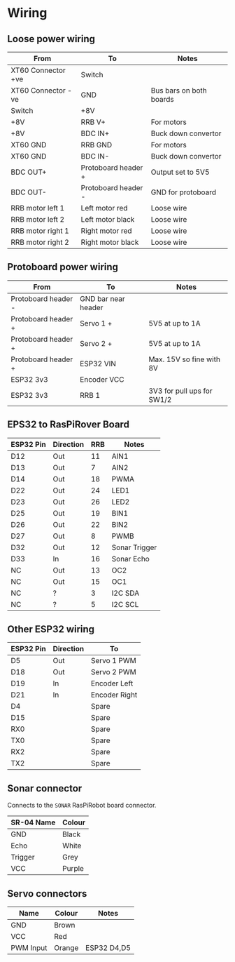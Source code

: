 # Wiring

## Loose power wiring

| From | To | Notes |
|---|---|---|
| XT60 Connector +ve | Switch |  |
| XT60 Connector -ve | GND | Bus bars on both boards |
| Switch | +8V |  |
| +8V | RRB V+ | For motors |
| +8V | BDC IN+ | Buck down convertor |
| XT60 GND | RRB GND | For motors |
| XT60 GND | BDC IN- | Buck down convertor |
| BDC OUT+ | Protoboard header + | Output set to 5V5 |
| BDC OUT- | Protoboard header - | GND for protoboard |
| RRB motor left 1 | Left motor red | Loose wire |
| RRB motor left 2 | Left motor black | Loose wire |
| RRB motor right 1 | Right motor red | Loose wire |
| RRB motor right 2 | Right motor black | Loose wire |

## Protoboard power wiring

| From | To | Notes |
|---|---|---|
| Protoboard header - | GND bar near header | |
| Protoboard header + | Servo 1 + | 5V5 at up to 1A |
| Protoboard header + | Servo 2 + | 5V5 at up to 1A |
| Protoboard header + | ESP32 VIN | Max. 15V so fine with 8V |
| ESP32 3v3 | Encoder VCC | |
| ESP32 3v3 | RRB 1 | 3V3 for pull ups for SW1/2 |

## EPS32 to RasPiRover Board

| ESP32 Pin | Direction | RRB | Notes |
|---|---|---|---|
| D12 | Out | 11 | AIN1 |
| D13 | Out |  7 | AIN2 |
| D14 | Out | 18 | PWMA |
| D22 | Out | 24 | LED1 |
| D23 | Out | 26 | LED2 |
| D25 | Out | 19 | BIN1 |
| D26 | Out | 22 | BIN2 |
| D27 | Out |  8 | PWMB |
| D32 | Out | 12 | Sonar Trigger |
| D33 | In | 16 | Sonar Echo |
| NC | Out | 13 | OC2 |
| NC | Out | 15 | OC1 |
| NC | ? |  3 | I2C SDA |
| NC | ? |  5 | I2C SCL |

## Other ESP32 wiring

| ESP32 Pin | Direction | To |
|---|---|---|
| D5 | Out | Servo 1 PWM |
| D18 | Out | Servo 2 PWM |
| D19 | In | Encoder Left |
| D21 | In | Encoder Right |
| D4 | | Spare |
| D15 | | Spare |
| RX0 | | Spare |
| TX0 | | Spare |
| RX2 | | Spare |
| TX2 | | Spare |

## Sonar connector

Connects to the `SONAR` RasPiRobot board connector.

| SR-04 Name | Colour |
|---|---|
| GND | Black |
| Echo | White |
| Trigger | Grey |
| VCC | Purple |

## Servo connectors

| Name | Colour | Notes |
|---|---|---|
| GND | Brown | |
| VCC | Red | |
| PWM Input | Orange | ESP32 D4,D5 |

